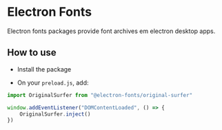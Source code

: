 # Electron Fonts

Electron fonts packages provide font archives em electron desktop apps.

## How to use

* Install the package

* On your `preload.js`, add:

```ts
import OriginalSurfer from "@electron-fonts/original-surfer"

window.addEventListener("DOMContentLoaded", () => {
    OriginalSurfer.inject()
})
```